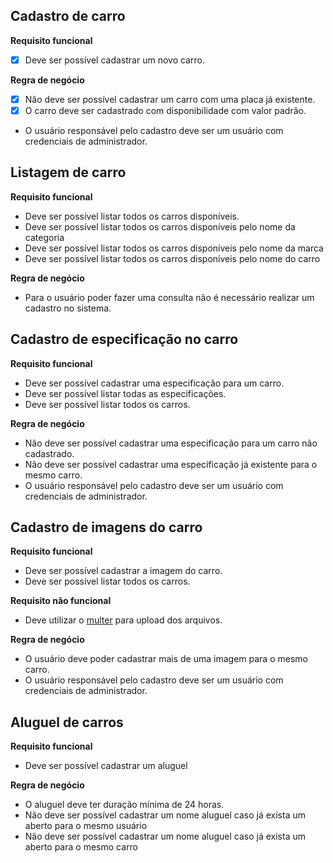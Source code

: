 ## Cadastro de carro

**Requisito funcional**
- [x] Deve ser possível cadastrar um novo carro.

**Regra de negócio**
- [x] Não deve ser possível cadastrar um carro com uma placa já existente.
- [x] O carro deve ser cadastrado com disponibilidade com valor padrão.
- O usuário responsável pelo cadastro deve ser um usuário com credenciais de administrador.

## Listagem de carro

**Requisito funcional**
- Deve ser possível listar todos os carros disponíveis.
- Deve ser possível listar todos os carros disponíveis pelo nome da categoria
- Deve ser possível listar todos os carros disponíveis pelo nome da marca
- Deve ser possível listar todos os carros disponíveis pelo nome do carro

**Regra de negócio**
- Para o usuário poder fazer uma consulta não é necessário realizar um cadastro no sistema.

## Cadastro de especificação no carro

**Requisito funcional**
- Deve ser possível cadastrar uma especificação para um carro.
- Deve ser possível listar todas as especificações.
- Deve ser possível listar todos os carros.

**Regra de negócio**
- Não deve ser possível cadastrar uma especificação para um carro não cadastrado.
- Não deve ser possível cadastrar uma especificação já existente para o mesmo carro.
- O usuário responsável pelo cadastro deve ser um usuário com credenciais de administrador.

## Cadastro de imagens do carro

**Requisito funcional**
- Deve ser possível cadastrar a imagem do carro.
- Deve ser possível listar todos os carros.

**Requisito não funcional**
- Deve utilizar o [multer](https://github.com/expressjs/multer) para upload dos arquivos.

**Regra de negócio**
- O usuário deve poder cadastrar mais de uma imagem para o mesmo carro.
- O usuário responsável pelo cadastro deve ser um usuário com credenciais de administrador.

## Aluguel de carros

**Requisito funcional**
- Deve ser possível cadastrar um aluguel 

**Regra de negócio**
- O aluguel deve ter duração mínima de 24 horas.
- Não deve ser possível cadastrar um nome aluguel caso já exista um aberto para o mesmo usuário
- Não deve ser possível cadastrar um nome aluguel caso já exista um aberto para o mesmo carro

